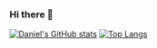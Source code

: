 ### Hi there 👋

[![Daniel's GitHub stats](https://github-readme-stats.vercel.app/api?username=dcapeans&theme=tokyonight&show_icons=true&count_private=true)](https://github.com/dcapeans/github-readme-stats)
[![Top Langs](https://github-readme-stats.vercel.app/api/top-langs/?username=dcapeans&layout=compact)](https://github.com/dcapeans/github-readme-stats)

<!--
**dcapeans/dcapeans** is a ✨ _special_ ✨ repository because its `README.md` (this file) appears on your GitHub profile.

Here are some ideas to get you started:

- 🔭 I’m currently working on ...
- 🌱 I’m currently learning ...
- 👯 I’m looking to collaborate on ...
- 🤔 I’m looking for help with ...
- 💬 Ask me about ...
- 📫 How to reach me: ...
- 😄 Pronouns: ...
- ⚡ Fun fact: ...
-->
